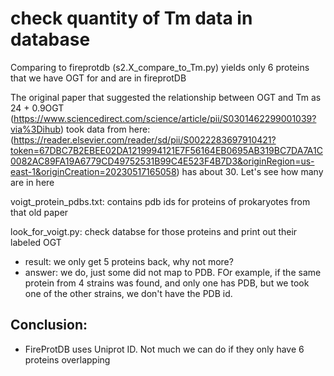 # check quantity of Tm data in database

Comparing to fireprotdb (s2.X_compare_to_Tm.py) yields only 6 proteins that we have OGT for and are in fireprotDB

The original paper that suggested the relationship between OGT and Tm as 24 + 0.9OGT (https://www.sciencedirect.com/science/article/pii/S0301462299001039?via%3Dihub) took data from here: 
(https://reader.elsevier.com/reader/sd/pii/S0022283697910421?token=67DBC7B2EBEE02DA1219994121E7F56164EB0695AB319BC7DA7A1C0082AC89FA19A6779CD49752531B99C4E523F4B7D3&originRegion=us-east-1&originCreation=20230517165058) has about 30. Let's see how many are in here

voigt_protein_pdbs.txt: contains pdb ids for proteins of prokaryotes from that old paper

look_for_voigt.py: check databse for those proteins and print out their labeled OGT
 - result: we only get 5 proteins back, why not more?
 - answer: we do, just some did not map to PDB. FOr example, if the same protein from 4 strains was found, and only one has PDB, but we took one of the other strains, we don't have the PDB id. 

## Conclusion:
- FireProtDB uses Uniprot ID. Not much we can do if they only have 6 proteins overlapping
